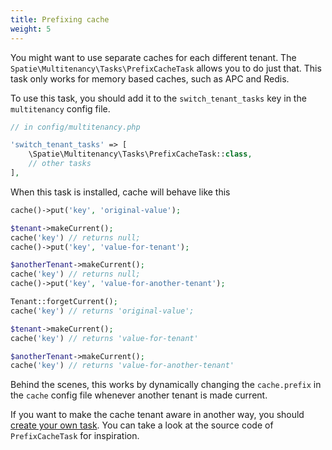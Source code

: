 ```yaml
---
title: Prefixing cache
weight: 5
---
```


You might want to use separate caches for each different tenant. The `Spatie\Multitenancy\Tasks\PrefixCacheTask` allows you to do just that. This task only works for memory based caches, such as APC and Redis.

To use this task, you should add it to the `switch_tenant_tasks` key in the `multitenancy` config file.

```php
// in config/multitenancy.php

'switch_tenant_tasks' => [
    \Spatie\Multitenancy\Tasks\PrefixCacheTask::class,
    // other tasks
],
```

When this task is installed, cache will behave like this

```php
cache()->put('key', 'original-value');

$tenant->makeCurrent();
cache('key') // returns null;
cache()->put('key', 'value-for-tenant');

$anotherTenant->makeCurrent();
cache('key') // returns null;
cache()->put('key', 'value-for-another-tenant');

Tenant::forgetCurrent();
cache('key') // returns 'original-value';

$tenant->makeCurrent();
cache('key') // returns 'value-for-tenant'

$anotherTenant->makeCurrent();
cache('key') // returns 'value-for-another-tenant'
```

Behind the scenes, this works by dynamically changing the `cache.prefix` in the `cache` config file whenever another tenant is made current.

If you want to make the cache tenant aware in another way, you should [create your own task](/docs/laravel-multitenancy/v1/using-tasks-to-prepare-the-environment/creating-your-own-task/). You can take a look at the source code of `PrefixCacheTask` for inspiration.
